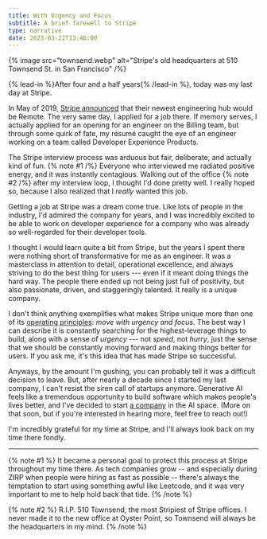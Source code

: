 ```yaml
---
title: With Urgency and Focus
subtitle: A brief farewell to Stripe
type: narrative
date: 2023-03-22T13:46:00
---
```


{% image src="townsend.webp" alt="Stripe's old headquarters at 510 Townsend St. in San Francisco" /%}

{% lead-in %}After four and a half years{% /lead-in %}, today was my last day at Stripe.

In May of 2019, [Stripe announced](https://stripe.com/blog/remote-hub) that their newest engineering hub would be Remote. The very same day, I applied for a job there. If memory serves, I actually applied for an opening for an engineer on the Billing team, but through some quirk of fate, my résumé caught the eye of an engineer working on a team called Developer Experience Products.

The Stripe interview process was arduous but fair, deliberate, and actually kind of fun. {% note #1 /%} Everyone who interviewed me radiated positive energy, and it was instantly contagious. Walking out of the office {% note #2 /%} after my interview loop, I thought I'd done pretty well. I really hoped so, because I also realized that I _really_ wanted this job.

Getting a job at Stripe was a dream come true. Like lots of people in the industry, I'd admired the company for years, and I was incredibly excited to be able to work on developer experience for a company who was already so well-regarded for their developer tools.

I thought I would learn quite a bit from Stripe, but the years I spent there were nothing short of transformative for me as an engineer. It was a masterclass in attention to detail, operational excellence, and always striving to do the best thing for users --- even if it meant doing things the hard way. The people there ended up not being just full of positivity, but also passionate, driven, and staggeringly talented. It really is a unique company.

I don't think anything exemplifies what makes Stripe unique more than one of its [operating principles](https://stripe.com/jobs/culture): _move with urgency and focus_. The best way I can describe it is constantly searching for the highest-leverage things to build, along with a sense of _urgency_ --- not _speed_, not _hurry_, just the sense that we should be constantly moving forward and making things better for users. If you ask me, it's this idea that has made Stripe so successful.

Anyways, by the amount I'm gushing, you can probably tell it was a difficult decision to leave. But, after nearly a decade since I started my last company, I can't resist the siren call of startups anymore. Generative AI feels like a tremendous opportunity to build software which makes people's lives better, and I've decided to start [a company](https://ardent.ai) in the AI space. (More on that soon, but if you're interested in hearing more, feel free to reach out!)

I'm incredibly grateful for my time at Stripe, and I'll always look back on my time there fondly.

---

{% note #1 %}
It became a personal goal to protect this process at Stripe throughout my time there. As tech companies grow -- and especially during ZIRP when people were hiring as fast as possible -- there's always the temptation to start using something awful like Leetcode, and it was very important to me to help hold back that tide.
{% /note %}

{% note #2 %}
R.I.P. 510 Townsend, the most Stripiest of Stripe offices. I never made it to the new office at Oyster Point, so Townsend will always be the headquarters in my mind.
{% /note %}
